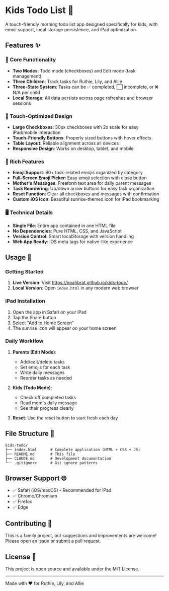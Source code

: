 # Kids Todo List 🌅

A touch-friendly morning todo list app designed specifically for kids, with emoji support, local storage persistence, and iPad optimization.

## Features ✨

### 🎯 Core Functionality
- **Two Modes**: Todo mode (checkboxes) and Edit mode (task management)
- **Three Children**: Track tasks for Ruthie, Lily, and Allie
- **Three-State System**: Tasks can be ✅ completed, ⬜ incomplete, or ❌ N/A per child
- **Local Storage**: All data persists across page refreshes and browser sessions

### 📱 Touch-Optimized Design
- **Large Checkboxes**: 30px checkboxes with 2x scale for easy iPad/mobile interaction
- **Touch-Friendly Buttons**: Properly sized buttons with hover effects
- **Table Layout**: Reliable alignment across all devices
- **Responsive Design**: Works on desktop, tablet, and mobile

### 🎨 Rich Features
- **Emoji Support**: 90+ task-related emojis organized by category
- **Full-Screen Emoji Picker**: Easy emoji selection with close button
- **Mother's Messages**: Freeform text area for daily parent messages
- **Task Reordering**: Up/down arrow buttons for easy task organization
- **Reset Function**: Clear all checkboxes and messages with confirmation
- **Custom iOS Icon**: Beautiful sunrise-themed icon for iPad bookmarking

### 🖥️ Technical Details
- **Single File**: Entire app contained in one HTML file
- **No Dependencies**: Pure HTML, CSS, and JavaScript
- **Version Control**: Smart localStorage with version handling
- **Web App Ready**: iOS meta tags for native-like experience

## Usage 🚀

### Getting Started
1. **Live Version**: Visit https://noahbrat.github.io/kids-todo/
2. **Local Version**: Open `index.html` in any modern web browser

### iPad Installation
1. Open the app in Safari on your iPad
2. Tap the Share button
3. Select "Add to Home Screen"
4. The sunrise icon will appear on your home screen

### Daily Workflow
1. **Parents (Edit Mode)**: 
   - Add/edit/delete tasks
   - Set emojis for each task
   - Write daily messages
   - Reorder tasks as needed

2. **Kids (Todo Mode)**:
   - Check off completed tasks
   - Read mom's daily message
   - See their progress clearly

3. **Reset**: Use the reset button to start fresh each day

## File Structure 📁

```
kids-todo/
├── index.html      # Complete application (HTML + CSS + JS)
├── README.md       # This file
├── CLAUDE.md       # Development documentation
└── .gitignore      # Git ignore patterns
```

## Browser Support 🌐

- ✅ Safari (iOS/macOS) - Recommended for iPad
- ✅ Chrome/Chromium
- ✅ Firefox
- ✅ Edge

## Contributing 🤝

This is a family project, but suggestions and improvements are welcome! Please open an issue or submit a pull request.

## License 📄

This project is open source and available under the MIT License.

---

Made with ❤️ for Ruthie, Lily, and Allie